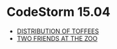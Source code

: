 # CodeStorm 15.04

* [DISTRIBUTION OF TOFFEES][]
* [TWO FRIENDS AT THE ZOO][]

[DISTRIBUTION OF TOFFEES]: http://www.codechef.com/COST2015/problems/TOFFEES
[TWO FRIENDS AT THE ZOO]:  http://www.codechef.com/COST2015/problems/TWOFRNDS
